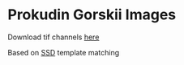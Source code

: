 # Prokudin Gorskii Images

Download tif channels [here](https://www.loc.gov/collections/prokudin-gorskii/)

Based on [SSD](https://ieeexplore.ieee.org/document/7449303/) template matching 
